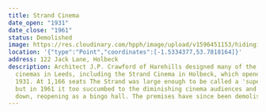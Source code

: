 ```yaml
---
title: Strand Cinema
date_open: "1931"
date_close: "1961"
status: Demolished
image: https://res.cloudinary.com/hpph/image/upload/v1596451153/hidinginplainsight/strand.svg
location: '{"type":"Point","coordinates":[-1.5334377,53.7818164]}'
address: 122 Jack Lane, Holbeck
description: Architect J.P. Crawford of Harehills designed many of the historic
  cinemas in Leeds, including the Strand Cinema in Holbeck, which opened in
  1931. At 1,166 seats The Strand was large enough to be called a 'super cinema'
  but in 1961 it too succumbed to the diminishing cinema audiences and closed
  down, reopening as a bingo hall. The premises have since been demolished.
---
```

